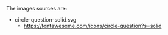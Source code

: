 The images sources are:

- circle-question-solid.svg
    - https://fontawesome.com/icons/circle-question?s=solid